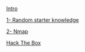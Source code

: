 

[Intro](https://korrectional.github.io/Posts/Intro.txt)

[1- Random starter knowledge](https://korrectional.github.io/Posts/RStarterK.txt)

[2- Nmap](https://korrectional.github.io/Posts/nmap.txt)

[Hack The Box](https://korrectional.github.io/HTB/mainHTB.txt)
